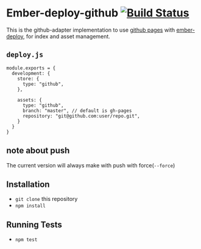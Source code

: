 # Ember-deploy-github [![Build Status](https://travis-ci.org/dukex/ember-deploy-github.svg)](https://travis-ci.org/dukex/ember-deploy-github)

This is the github-adapter implementation to use [github pages](https://pages.github.com/) with
[ember-deploy](https://github.com/levelbossmike/ember-deploy), for index and asset management.

## `deploy.js`

```
module.exports = {
  development: {
    store: {
      type: "github",
    },

    assets: {
      type: "github",
      branch: "master", // default is gh-pages
      repository: "git@github.com:user/repo.git",
    }
  }
}
```

## note about push

The current version will always make with push with force(```--force```)


## Installation

* `git clone` this repository
* `npm install`

## Running Tests

* `npm test`
